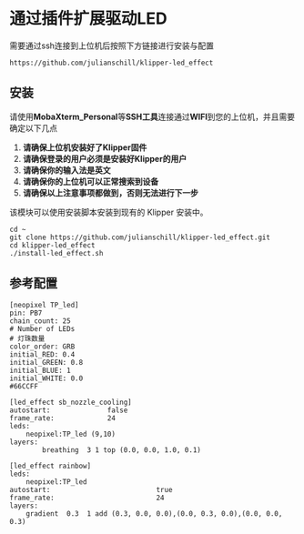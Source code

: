 # 通过插件扩展驱动LED

需要通过ssh连接到上位机后按照下方链接进行安装与配置

```
https://github.com/julianschill/klipper-led_effect
```

## 安装

请使用**MobaXterm_Personal**等**SSH工具**连接通过**WIFI**到您的上位机，并且需要确定以下几点

1. **请确保上位机安装好了Klipper固件**
2. **请确保登录的用户必须是安装好Klipper的用户**
3. **请确保你的输入法是英文**
4. **请确保你的上位机可以正常搜索到设备**
5. **请确保以上注意事项都做到，否则无法进行下一步**

该模块可以使用安装脚本安装到现有的 Klipper 安装中。

```
cd ~
git clone https://github.com/julianschill/klipper-led_effect.git
cd klipper-led_effect
./install-led_effect.sh
```

## 参考配置

```
[neopixel TP_led]
pin: PB7
chain_count: 25
# Number of LEDs
# 灯珠数量
color_order: GRB
initial_RED: 0.4    
initial_GREEN: 0.8
initial_BLUE: 1
initial_WHITE: 0.0
#66CCFF 

[led_effect sb_nozzle_cooling]
autostart:              false
frame_rate:             24
leds:
    neopixel:TP_led (9,10)
layers:
        breathing  3 1 top (0.0, 0.0, 1.0, 0.1)

[led_effect rainbow]
leds:
    neopixel:TP_led
autostart:                          true
frame_rate:                         24
layers:
    gradient  0.3  1 add (0.3, 0.0, 0.0),(0.0, 0.3, 0.0),(0.0, 0.0, 0.3)

```

